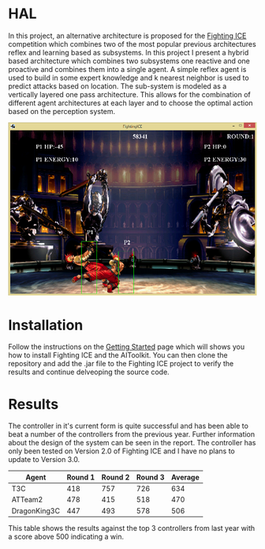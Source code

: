 # HAL

In this project, an alternative architecture is proposed for the 
<a href="http://www.ice.ci.ritsumei.ac.jp/~ftgaic/">Fighting ICE</a> competition which combines two of the most
 popular previous architectures reflex and learning based as subsystems. In this project I present a hybrid 
 based architecture which combines two subsystems one reactive and one proactive and combines them into a 
 single agent. A simple reflex agent is used to build in some expert knowledge and k nearest neighbor is used
  to predict attacks based on location. The sub-system is modeled as a vertically layered one pass 
  architecture. This allows for the combination of different agent architectures at each layer and to choose 
  the optimal action based on the perception system.

![alt text](images/ice.png)

# Installation 
Follow the instructions on the <a href="http://www.ice.ci.ritsumei.ac.jp/~ftgaic/index-2.html">Getting Started</a> page which will
shows you how to install Fighting ICE and the AIToolkit. You can then clone the repository and add the .jar file
to the Fighting ICE project to verify the results and continue delveoping the source code.

# Results
The controller in it's current form is quite successful and has been able to beat a number of the controllers 
from the previous year. Further information about the design of the system can be seen in the report. The 
controller has only been tested on Version 2.0 of Fighting ICE and I have no plans to update to Version 3.0.

Agent 		|Round 1|Round 2|Round 3|Average
------------|-------|-------|-------|-------
T3C   		|418 	|757 	|726 	|634
ATTeam2 	|478 	|415 	|518 	|470
DragonKing3C|447 	|493 	|578 	|506

This table shows the results against the top 3 controllers from last year with a score above 500 indicating a win. 